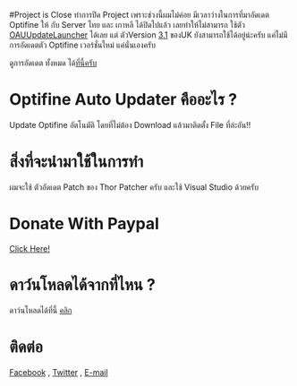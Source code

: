 #Project is Close
ทำการปิด Project เพราะช่วงนี้ผมไม่ค่อย มีเวลาว่างในการที่มาอัดเดต Optifine ให้
กับ Server ไทย และ เกาหลี ได้ปิดไปแล้ว เลยทำให้ไม่สามารถ ใช้ตัว [OAUUpdateLauncher](https://github.com/boyphongsakorn/OAUUpdateLauncher) ได้เลย
แต่ ตัวVersion [3.1](https://github.com/boyphongsakorn/Optifine_Auto_Updater/releases/tag/v3.1) ของUK ยังสามารถใช้ได้อยู่น่ะครับ แค่ไม่มีการอัดเดตตัว Optifine เวอร์ชั่นใหม่ แค่นั่นเองครับ

ดูการอัดเดต ทั้งหมด ได้[ที่นี้ครับ](http://boyphongsakornproject.tumblr.com/)
# Optifine Auto Updater คืออะไร ?
Update Optifine อัตโนมัติ โดยที่ไม่ต้อง Download แล้วมาติดตั้ง File ที่ล่ะอัน!!
# สิ่งที่จะนำมาใช้ในการทำ
ผมจะใช้ ตัวอัดเดต Patch ของ Thor Patcher ครับ และใช้ Visual Studio ด้วยครับ
# Donate With Paypal
[Click Here!](https://streampro.io/tip/yoyoyo1556)
# ดาว์นโหลดได้จากที่ไหน ?
ดาว์นโหลดได้ที่นี้ [คลิก](https://github.com/boyphongsakorn/Optifine_Auto_Updater/releases)

# ติดต่อ
[Facebook](https://www.facebook.com/theboyphongsakorn) , [Twitter](https://twitter.com/BoyPhongsakorn_) ,  [E-mail](mailto:boyphongsakorn@outlook.com)
